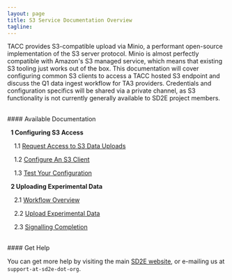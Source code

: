 ```yaml
---
layout: page
title: S3 Service Documentation Overview
tagline:
---
```


TACC provides S3-compatible upload via Minio, a performant open-source implementation of the S3 server protocol. Minio is almost perfectly compatible with Amazon's S3 managed service, which means that existing S3 tooling just works out of the box. This documentation will cover configuring common S3 clients to access a TACC hosted S3 endpoint and discuss the Q1 data ingest workflow for TA3 providers. Credentials and configuration specifics will be shared via a private channel, as S3 functionality is not currently generally available to SD2E project members. 

<br>
#### Available Documentation

&nbsp;&nbsp;**1 Configuring S3 Access**

&nbsp;&nbsp;&nbsp;&nbsp;1.1 [Request Access to S3 Data Uploads](docs/request_access.md)

&nbsp;&nbsp;&nbsp;&nbsp;1.2 [Configure An S3 Client](docs/configure_clients.md)

&nbsp;&nbsp;&nbsp;&nbsp;1.3 [Test Your Configuration](docs/test_clients.md)

&nbsp;&nbsp;**2 Uploading Experimental Data**

&nbsp;&nbsp;&nbsp;&nbsp;2.1 [Workflow Overview](docs/workflow_overview.md)

&nbsp;&nbsp;&nbsp;&nbsp;2.2 [Upload Experimental Data](docs/data_upload.md)

&nbsp;&nbsp;&nbsp;&nbsp;2.3 [Signalling Completion](docs/mark_complete.md)


<br>
#### Get Help

You can get more help by visiting the main [SD2E website](http://sd2e.org), or
e-mailing us at `support-at-sd2e-dot-org`.

